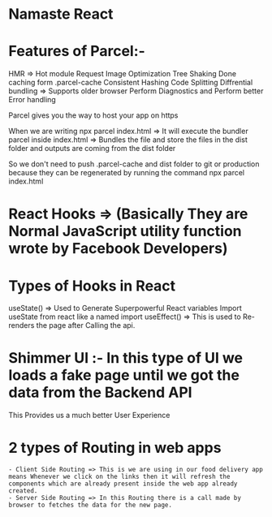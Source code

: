 # Namaste React 

# Features of Parcel:-
HMR => Hot module Request
Image Optimization
Tree Shaking
Done caching form .parcel-cache
Consistent Hashing
Code Splitting
Diffrential bundling => Supports older browser
Perform Diagnostics and Perform better Error handling

Parcel gives you the way to host your app on https

When we are writing npx parcel index.html => It will execute the bundler parcel inside index.html => Bundles the file and store the files in the dist folder and outputs are coming from the dist folder

So we don't need to push .parcel-cache and dist folder to git or production because they can be regenerated by running the command npx parcel index.html

# React Hooks => (Basically They are Normal JavaScript utility function wrote by Facebook Developers)

# Types of Hooks in React
useState() => Used to Generate Superpowerful React variables
Import useState from react like a named import
useEffect() => This is used to Re-renders the page after Calling the api.

# Shimmer UI :- In this type of UI we loads a fake page until we got the data from the Backend API
This Provides us a much better User Experience

# 2 types of Routing in web apps
    - Client Side Routing => This is we are using in our food delivery app means Whenever we click on the links then it will refresh the components which are already present inside the web app already created.
    - Server Side Routing => In this Routing there is a call made by browser to fetches the data for the new page. 